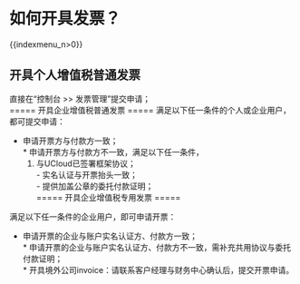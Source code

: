 # 如何开具发票？

{{indexmenu_n>0}}

## 开具个人增值税普通发票

直接在“控制台 \>\> 发票管理”提交申请；  
\===== 开具企业增值税普通发票 ===== 满足以下任一条件的个人或企业用户，都可提交申请：

  - 申请开票方与付款方一致；  
    \* 申请开票方与付款方不一致，满足以下任一条件，
    1.  与UCloud已签署框架协议；  
        \- 实名认证与开票抬头一致；  
        \- 提供加盖公章的委托付款证明；  
        \===== 开具企业增值税专用发票 =====

满足以下任一条件的企业用户，即可申请开票：

  - 申请开票的企业与账户实名认证方、付款方一致；  
    \* 申请开票的企业与账户实名认证方、付款方不一致，需补充共用协议与委托付款证明；  
    \* 开具境外公司invoice：请联系客户经理与财务中心确认后，提交开票申请。
